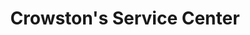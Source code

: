 ---
title: "Crowston's Service Center"
url: /mount-vernon/crowstons-service-center/
shop: Autowerkstatt
---
